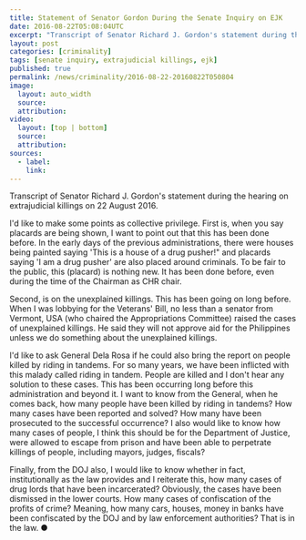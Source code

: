 ```yaml
---
title: Statement of Senator Gordon During the Senate Inquiry on EJK
date: 2016-08-22T05:08:04UTC
excerpt: "Transcript of Senator Richard J. Gordon's statement during the hearing on extrajudicial killings on 22 August 2016."
layout: post
categories: [criminality]
tags: [senate inquiry, extrajudicial killings, ejk]
published: true
permalink: /news/criminality/2016-08-22-20160822T050804
image:
  layout: auto_width
  source: 
  attribution: 
video:
  layout: [top | bottom]
  source: 
  attribution: 
sources:
  - label:
    link:
---
```


Transcript of Senator Richard J. Gordon's statement during the hearing on extrajudicial killings on 22 August 2016.

I'd like to make some points as collective privilege. First is, when you say placards are being shown, I want to point out that this has been done before. In the early days of the previous administrations, there were houses being painted saying 'This is a house of a drug pusher!" and placards saying 'I am a drug pusher' are also placed around criminals. To be fair to the public, this (placard) is nothing new. It has been done before, even during the time of the Chairman as CHR chair.

Second, is on the unexplained killings. This has been going on long before. When I was lobbying for the Veterans' Bill, no less than a senator from Vermont, USA (who chaired the Appropriations Committee) raised the cases of unexplained killings. He said they will not approve aid for the Philippines unless we do something about the unexplained killings.

I'd like to ask General Dela Rosa if he could also bring the report on people killed by riding in tandems. For so many years, we have been inflicted with this malady called riding in tandem. People are killed and I don't hear any solution to these cases. This has been occurring long before this administration and beyond it. I want to know from the General, when he comes back, how many people have been killed by riding in tandems? How many cases have been reported and solved? How many have been prosecuted to the successful occurrence? I also would like to know how many cases of people, I think this should be for the Department of Justice, were allowed to escape from prison and have been able to perpetrate killings of people, including mayors, judges, fiscals?

Finally, from the DOJ also, I would like to know whether in fact, institutionally as the law provides and I reiterate this, how many cases of drug lords that have been incarcerated? Obviously, the cases have been dismissed in the lower courts. How many cases of confiscation of the profits of crime? Meaning, how many cars, houses, money in banks have been confiscated by the DOJ and by law enforcement authorities? That is in the law.
&#x25cf;
